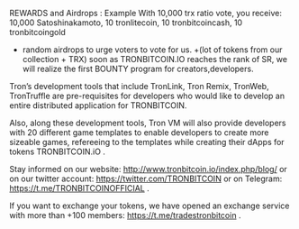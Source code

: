 
REWARDS and Airdrops :
Example 
With 10,000 trx ratio vote, you receive: 
10,000 Satoshinakamoto,
10 tronlitecoin, 
10 tronbitcoincash, 
10 tronbitcoingold 
+ random airdrops to urge voters to vote for us.
+(lot of tokens from our collection + TRX) soon as TRONBITCOIN.IO reaches the rank of SR, we will realize the first BOUNTY program for creators,developers.

Tron’s development tools that include TronLink, Tron Remix, TronWeb, TronTruffle are pre-requisites for developers who would like to develop an entire distributed application for TRONBITCOIN.

Also, along these development tools, Tron VM will also provide developers with 20 different game templates to enable developers to create more sizeable games, refereeing to the templates while creating their dApps for tokens TRONBITCOIN.iO .

Stay informed on our website: http://www.tronbitcoin.io/index.php/blog/
 or on our twitter account: https://twitter.com/TRONBITCOIN
 or on Telegram: https://t.me/TRONBITCOINOFFICIAL .

If you want to exchange your tokens, we have opened an exchange service with more than +100 members:
 https://t.me/tradestronbitcoin .
